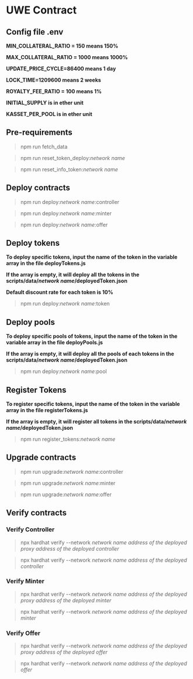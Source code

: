 # UWE Contract

## Config file .env

**MIN_COLLATERAL_RATIO = 150 means 150%**

**MAX_COLLATERAL_RATIO = 1000 means 1000%**

**UPDATE_PRICE_CYCLE=86400 means 1 day**

**LOCK_TIME=1209600 means 2 weeks**

**ROYALTY_FEE_RATIO = 100 means 1%**

**INITIAL_SUPPLY is in ether unit**

**KASSET_PER_POOL is in ether unit**


## Pre-requirements

> npm run fetch_data

> npm run reset_token_deploy:*network name*

> npm run reset_info_token:*network name*


## Deploy contracts

> npm run deploy:*network name*:controller

> npm run deploy:*network name*:minter

> npm run deploy:*network name*:offer


## Deploy tokens

**To deploy specific tokens, input the name of the token in the variable array in the file deployTokens.js** 

**If the array is empty, it will deploy all the tokens in the scripts/data/*network name*/deployedToken.json**

**Default discount rate for each token is 10%**

>   npm run deploy:*network name*:token


## Deploy pools

**To deploy specific pools of tokens, input the name of the token in the variable array in the file deployPools.js**

**If the array is empty, it will deploy all the pools of each tokens in the scripts/data/*network name*/deployedToken.json**

>   npm run deploy:*network name*:pool


## Register Tokens

**To register specific tokens, input the name of the token in the variable array in the file registerTokens.js**

**If the array is empty, it will register all tokens in the scripts/data/*network name*/deployedToken.json**

>   npm run register_tokens:*network name*


## Upgrade contracts

> npm run upgrade:*network name*:controller

> npm run upgrade:*network name*:minter

> npm run upgrade:*network name*:offer


## Verify contracts

### Verify Controller

> npx hardhat verify --network *network name* *address of the deployed proxy* *address of the deployed controller*

> npx hardhat verify --network *network name* *address of the deployed controller*

### Verify Minter

> npx hardhat verify --network *network name* *address of the deployed proxy* *address of the deployed minter*

> npx hardhat verify --network *network name* *address of the deployed minter*

### Verify Offer

> npx hardhat verify --network *network name* *address of the deployed proxy* *address of the deployed offer*

> npx hardhat verify --network *network name* *address of the deployed offer*
